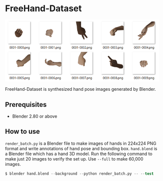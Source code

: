 # FreeHand-Dataset

![Sample images](samples.png)

FreeHand-Dataset is synthesized hand pose images generated by Blender.

## Prerequisites

- Blender 2.80 or above

## How to use

`render_batch.py` is a Blender file to make images of hands in 224x224 PNG
format and write annotations of hand pose and bounding box. `hand.blend` is
a Blender file which has a hand 3D model. Run the following command to
make just 20 images to verify the set up. Use `--full` to make 60,000
images.

```s
$ blender hand.blend --background --python render_batch.py -- --test
```
